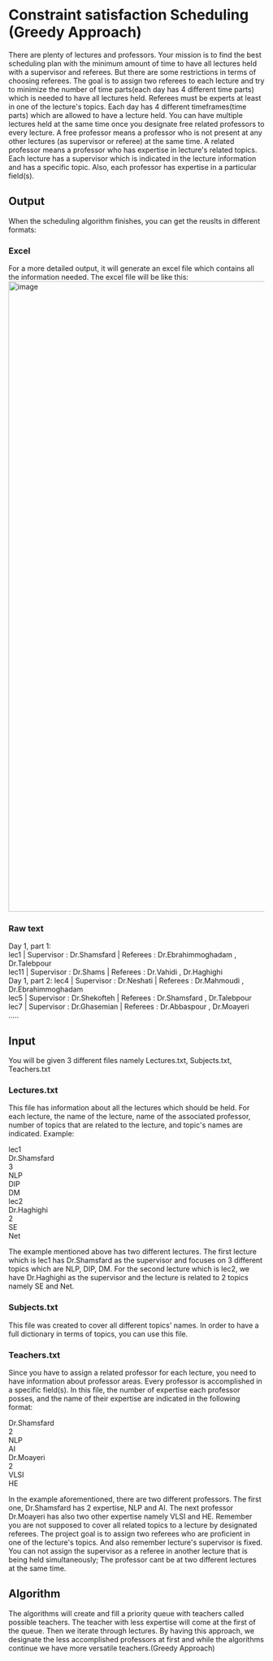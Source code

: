 # Constraint satisfaction Scheduling (Greedy Approach)

There are plenty of lectures and professors. Your mission is to find the best scheduling plan with the minimum amount of time to have all lectures held with a supervisor and referees. But there are some restrictions in terms of choosing referees.
The goal is to assign two referees to each lecture and try to minimize the number of time parts(each day has 4 different time parts) which is needed to have all lectures held. Referees must be experts at least in one of the lecture's topics. Each day has 4 different timeframes(time parts) which are allowed to have a lecture held. You can have multiple lectures held at the same time once you designate free related professors to every lecture. A free professor means a professor who is not present at any other lectures (as supervisor or referee) at the same time. A related professor means a professor who has expertise in lecture's related topics.
Each lecture has a supervisor which is indicated in the lecture information and has a specific topic. Also, each professor has expertise in a particular field(s).
## Output
When the scheduling algorithm finishes, you can get the reuslts in different formats:
### Excel
For a more detailed output, it will generate an excel file which contains all the information needed. The excel file will be like this:
<img width="1240" alt="image" src="https://user-images.githubusercontent.com/28820932/120730136-0b914200-c4f6-11eb-8066-920495d21afa.png">
### Raw text
Day 1, part 1:  <br>
lec1 | Supervisor : Dr.Shamsfard | Referees : Dr.Ebrahimmoghadam , Dr.Talebpour <br>
lec11 | Supervisor : Dr.Shams | Referees : Dr.Vahidi , Dr.Haghighi <br>
Day 1, part 2: 
lec4 | Supervisor : Dr.Neshati | Referees : Dr.Mahmoudi , Dr.Ebrahimmoghadam <br>
lec5 | Supervisor : Dr.Shekofteh | Referees : Dr.Shamsfard , Dr.Talebpour <br>
lec7 | Supervisor : Dr.Ghasemian | Referees : Dr.Abbaspour , Dr.Moayeri <br>
.....
## Input
You will be given 3 different files namely Lectures.txt, Subjects.txt, Teachers.txt
### Lectures.txt 
This file has information about all the lectures which should be held. For each lecture, the name of the lecture, name of the associated professor, number of topics that are related to the lecture, and topic's names are indicated. Example: 

lec1  <br>
Dr.Shamsfard <br> 
3 <br> 
NLP <br> 
DIP <br>
DM  <br>
lec2 <br>
Dr.Haghighi <br>
2 <br>
SE <br>
Net <br>

The example mentioned above has two different lectures. The first lecture which is lec1 has Dr.Shamsfard as the supervisor and focuses on 3 different topics which are NLP, DIP, DM. For the second lecture which is lec2, we have Dr.Haghighi as the supervisor and the lecture is related to 2 topics namely SE and Net.
### Subjects.txt 
This file was created to cover all different topics' names. In order to have a full dictionary in terms of topics, you can use this file.
### Teachers.txt 
Since you have to assign a related professor for each lecture, you need to have information about professor areas. Every professor is accomplished in a specific field(s). In this file, the number of expertise each professor posses, and the name of their expertise are indicated in the following format: 

Dr.Shamsfard <br>
2 <br>
NLP <br>
AI <br>
Dr.Moayeri <br>
2 <br>
VLSI <br>
HE <br>

In the example aforementioned, there are two different professors. The first one, Dr.Shamsfard has 2 expertise, NLP and AI. The next professor Dr.Moayeri has also two other expertise namely VLSI and HE.
Remember you are not supposed to cover all related topics to a lecture by designated referees. The project goal is to assign two referees who are proficient in one of the lecture's topics. 
And also remember lecture's supervisor is fixed. You can not assign the supervisor as a referee in another lecture that is being held simultaneously; The professor cant be at two different lectures at the same time.
## Algorithm
The algorithms will create and fill a priority queue with teachers called possible teachers. The teacher with less expertise will come at the first of the queue. Then we iterate through lectures. By having this approach, we designate the less accomplished professors at first and while the algorithms continue we have more versatile teachers.(Greedy Approach)
